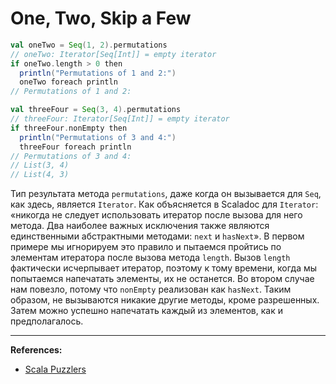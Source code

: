 # One, Two, Skip a Few

```scala
val oneTwo = Seq(1, 2).permutations
// oneTwo: Iterator[Seq[Int]] = empty iterator
if oneTwo.length > 0 then
  println("Permutations of 1 and 2:")
  oneTwo foreach println
// Permutations of 1 and 2:

val threeFour = Seq(3, 4).permutations
// threeFour: Iterator[Seq[Int]] = empty iterator
if threeFour.nonEmpty then
  println("Permutations of 3 and 4:")
  threeFour foreach println
// Permutations of 3 and 4:
// List(3, 4)
// List(4, 3)
```


Тип результата метода `permutations`, даже когда он вызывается для `Seq`, как здесь, является `Iterator`. 
Как объясняется в Scaladoc для `Iterator`: 
«никогда не следует использовать итератор после вызова для него метода. 
Два наиболее важных исключения также являются единственными абстрактными методами: `next` и `hasNext`». 
В первом примере мы игнорируем это правило и пытаемся пройтись по элементам итератора после вызова метода `length`. 
Вызов `length` фактически исчерпывает итератор, поэтому к тому времени, 
когда мы попытаемся напечатать элементы, их не останется. 
Во втором случае нам повезло, потому что `nonEmpty` реализован как `hasNext`. 
Таким образом, не вызываются никакие другие методы, кроме разрешенных. 
Затем можно успешно напечатать каждый из элементов, как и предполагалось.


---

**References:**
- [Scala Puzzlers](https://scalapuzzlers.com/index.html#pzzlr-048)
